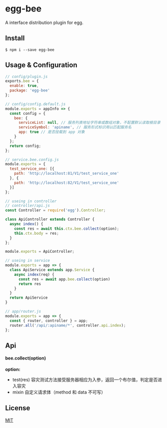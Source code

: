 # egg-bee

A interface distribution plugin for egg.

## Install

``` base
$ npm i --save egg-bee
```

## Usage & Configuration

``` js
// config/plugin.js
exports.bee = {
  enable: true,
  package: 'egg-bee'
};
```

``` js
// config/config.default.js
module.exports = appInfo => {
  const config = {
    bee: {
      serviceList: null, // 服务列表地址字符串或数组对象，不配置默认读取根目录 service.bee.config.js
      serviceSymbol: 'apiname', // 服务形式标识用以匹配服务名
      app: true // 是否挂载到 app 对象
    }
  };
  return config;
};

```

``` js
// service.bee.config.js
module.exports = {
  test_service_one: [{
    path: 'http://localhost:81/V1/test_service_one'
  }, {
    path: 'http://localhost:82/V1/test_service_one'
  }]
};
```

``` js
// useing in controller
// controller/api.js
const Controller = require('egg').Controller;

class ApiController extends Controller {
  async index() {
    const res = await this.ctx.bee.collect(option);
    this.ctx.body = res;
  }
};

module.exports = ApiController;
```

``` js
// useing in service
module.exports = app => {
  class ApiService extends app.Service {
    async index(req) {
      const res = await app.bee.collect(option)
      return res
    }
  }
  return ApiService
}
```

``` js
// app/router.js
module.exports = app => {
  const { router, controller } = app;
  router.all('/api/:apiname/*', controller.api.index);
};
```

## Api

#### bee.collect(option)

__option:__

- test(res) 容灾测试方法接受服务器相应为入参，返回一个布尔值，判定是否进入容灾
- mixin 自定义请求体（method 和 data 不可写）

## License
[MIT](LICENSE)


